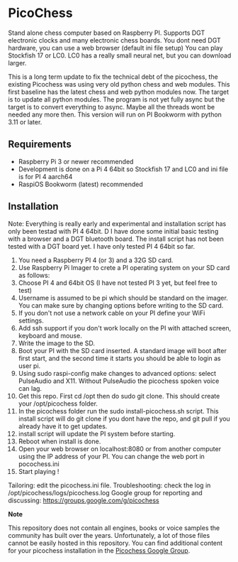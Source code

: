 PicoChess
=========

Stand alone chess computer based on Raspberry PI. Supports DGT electronic clocks and many electronic chess boards. You dont need DGT hardware, you can use a web browser (default ini file setup) You can play Stockfish 17 or LC0. LC0 has a really small neural net, but you can download larger.

This is a long term update to fix the technical debt of the picochess, the existing Picochess was using very old python chess and web modules. This first baseline has the latest chess and web python modules now. The target is to update all python modules. The program is not yet fully async but the target is to convert everything to async. Maybe all the threads wont be needed any more then.
This version will run on PI Bookworm with python 3.11 or later.

Requirements
------------

- Raspberry Pi 3 or newer recommended
- Development is done on a Pi 4 64bit so Stockfish 17 and LC0 and ini file is for PI 4 aarch64
- RaspiOS Bookworm (latest) recommended

Installation
------------
Note: Everything is really early and experimental and installation script has only been testad with PI 4 64bit. D
I have done some initial basic testing with a browser and a DGT bluetooth board. The install script has not been tested with a DGT board yet. I have only tested PI 4 64bit so far.

1. You need a Raspberry PI 4 (or 3) and a 32G SD card.
2. Use Raspberry Pi Imager to crete a PI operating system on your SD card as follows:
3. Choose PI 4 and 64bit OS (I have not tested PI 3 yet, but feel free to test)
4. Username is assumed to be pi which should be standard on the imager. You can make sure by changing options before writing to the SD card.
5. If you don't not use a network cable on your PI define your WiFi settings.
6. Add ssh support if you don't work locally on the PI with attached screen, keyboard and mouse.
7. Write the image to the SD.
8. Boot your PI with the SD card inserted. A standard image will boot after first start, and the second time it starts you should be able to login as user pi.
9. Using sudo raspi-config make changes to advanced options: select PulseAudio and X11. Without PulseAudio the picochess spoken voice can lag.
10. Get this repo. First cd /opt then do sudo git clone. This should create your /opt/picochess folder.
11. In the picochess folder run the sudo install-picochess.sh script. This install script will do git clone if you dont have the repo, and git pull if you already have it to get updates.
12. install script will update the PI system before starting.
13. Reboot when install is done.
14. Open your web browser on localhost:8080 or from another computer using the IP address of your PI. You can change the web port in pocochess.ini
15. Start playing !

Tailoring: edit the picochess.ini file.
Troubleshooting: check the log in /opt/picochess/logs/picochess.log
Google group for reporting and discussing: https://groups.google.com/g/picochess

**Note**

This repository does not contain all engines, books or voice samples the
community has built over the years. Unfortunately, a lot of those files cannot
be easily hosted in this repository. You can find additional content for your
picochess installation in the [Picochess Google Group](https://groups.google.com/g/picochess).
